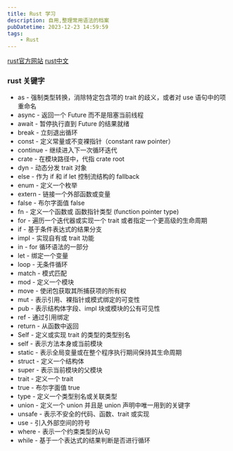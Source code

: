 ```yaml
---
title: Rust 学习
description: 自用,整理常用语法的档案
pubDatetime: 2023-12-23 14:59:59
tags: 
    - Rust
---
```

[rust官方网站](https://www.rust-lang.org)
[rust中文](https://rustwiki.org/)
### rust 关键字
- as - 强制类型转换，消除特定包含项的 trait 的歧义，或者对 use 语句中的项重命名
- async - 返回一个 Future 而不是阻塞当前线程
- await - 暂停执行直到 Future 的结果就绪
- break - 立刻退出循环
- const - 定义常量或不变裸指针（constant raw pointer）
- continue - 继续进入下一次循环迭代
- crate - 在模块路径中，代指 crate root
- dyn - 动态分发 trait 对象
- else - 作为 if 和 if let 控制流结构的 fallback
- enum - 定义一个枚举
- extern - 链接一个外部函数或变量
- false - 布尔字面值 false
- fn - 定义一个函数或 函数指针类型 (function pointer type)
- for - 遍历一个迭代器或实现一个 trait 或者指定一个更高级的生命周期
- if - 基于条件表达式的结果分支
- impl - 实现自有或 trait 功能
- in - for 循环语法的一部分
- let - 绑定一个变量
- loop - 无条件循环
- match - 模式匹配
- mod - 定义一个模块
- move - 使闭包获取其所捕获项的所有权
- mut - 表示引用、裸指针或模式绑定的可变性
- pub - 表示结构体字段、impl 块或模块的公有可见性
- ref - 通过引用绑定
- return - 从函数中返回
- Self - 定义或实现 trait 的类型的类型别名
- self - 表示方法本身或当前模块
- static - 表示全局变量或在整个程序执行期间保持其生命周期
- struct - 定义一个结构体
- super - 表示当前模块的父模块
- trait - 定义一个 trait
- true - 布尔字面值 true
- type - 定义一个类型别名或关联类型
- union - 定义一个 union 并且是 union 声明中唯一用到的关键字
- unsafe - 表示不安全的代码、函数、trait 或实现
- use - 引入外部空间的符号
- where - 表示一个约束类型的从句
- while - 基于一个表达式的结果判断是否进行循环